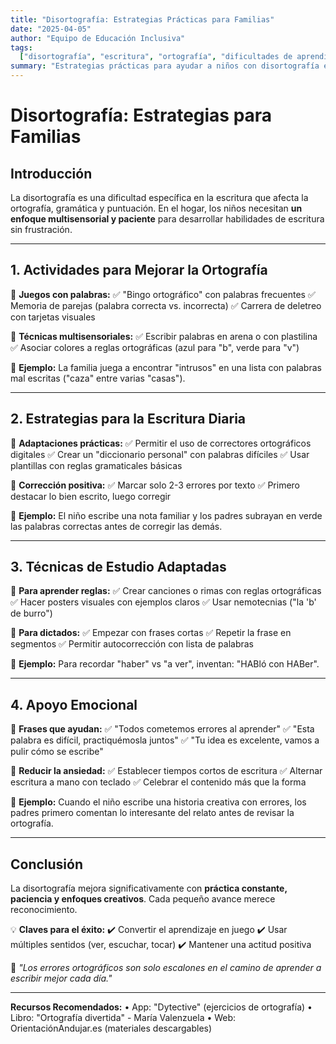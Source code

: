 ```yaml
---
title: "Disortografía: Estrategias Prácticas para Familias"
date: "2025-04-05"
author: "Equipo de Educación Inclusiva"
tags:
  ["disortografía", "escritura", "ortografía", "dificultades de aprendizaje"]
summary: "Estrategias prácticas para ayudar a niños con disortografía en casa. Incluye actividades lúdicas, técnicas de estudio y consejos para el apoyo emocional."
---
```


# **Disortografía: Estrategias para Familias**

## **Introducción**

La disortografía es una dificultad específica en la escritura que afecta la ortografía, gramática y puntuación. En el hogar, los niños necesitan **un enfoque multisensorial y paciente** para desarrollar habilidades de escritura sin frustración.

---

## **1. Actividades para Mejorar la Ortografía**

📌 **Juegos con palabras:**
✅ "Bingo ortográfico" con palabras frecuentes
✅ Memoria de parejas (palabra correcta vs. incorrecta)
✅ Carrera de deletreo con tarjetas visuales

📌 **Técnicas multisensoriales:**
✅ Escribir palabras en arena o con plastilina
✅ Asociar colores a reglas ortográficas (azul para "b", verde para "v")

🔹 **Ejemplo:** La familia juega a encontrar "intrusos" en una lista con palabras mal escritas ("caza" entre varias "casas").

---

## **2. Estrategias para la Escritura Diaria**

📌 **Adaptaciones prácticas:**
✅ Permitir el uso de correctores ortográficos digitales
✅ Crear un "diccionario personal" con palabras difíciles
✅ Usar plantillas con reglas gramaticales básicas

📌 **Corrección positiva:**
✅ Marcar solo 2-3 errores por texto
✅ Primero destacar lo bien escrito, luego corregir

🔹 **Ejemplo:** El niño escribe una nota familiar y los padres subrayan en verde las palabras correctas antes de corregir las demás.

---

## **3. Técnicas de Estudio Adaptadas**

📌 **Para aprender reglas:**
✅ Crear canciones o rimas con reglas ortográficas
✅ Hacer posters visuales con ejemplos claros
✅ Usar nemotecnias ("la 'b' de burro")

📌 **Para dictados:**
✅ Empezar con frases cortas
✅ Repetir la frase en segmentos
✅ Permitir autocorrección con lista de palabras

🔹 **Ejemplo:** Para recordar "haber" vs "a ver", inventan: "HABló con HABer".

---

## **4. Apoyo Emocional**

📌 **Frases que ayudan:**
✅ "Todos cometemos errores al aprender"
✅ "Esta palabra es difícil, practiquémosla juntos"
✅ "Tu idea es excelente, vamos a pulir cómo se escribe"

📌 **Reducir la ansiedad:**
✅ Establecer tiempos cortos de escritura
✅ Alternar escritura a mano con teclado
✅ Celebrar el contenido más que la forma

🔹 **Ejemplo:** Cuando el niño escribe una historia creativa con errores, los padres primero comentan lo interesante del relato antes de revisar la ortografía.

---

## **Conclusión**

La disortografía mejora significativamente con **práctica constante, paciencia y enfoques creativos**. Cada pequeño avance merece reconocimiento.

💡 **Claves para el éxito:**
✔️ Convertir el aprendizaje en juego
✔️ Usar múltiples sentidos (ver, escuchar, tocar)
✔️ Mantener una actitud positiva

📢 _"Los errores ortográficos son solo escalones en el camino de aprender a escribir mejor cada día."_

---

**Recursos Recomendados:**
• App: "Dytective" (ejercicios de ortografía)
• Libro: "Ortografía divertida" - María Valenzuela
• Web: OrientaciónAndujar.es (materiales descargables)
